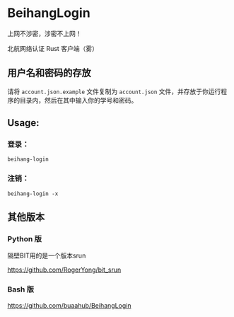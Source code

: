 # BeihangLogin

上网不涉密，涉密不上网！

北航网络认证 Rust 客户端（雾）

## 用户名和密码的存放

请将 `account.json.example` 文件复制为 `account.json` 文件，并存放于你运行程序的目录内，然后在其中输入你的学号和密码。

## Usage:

### 登录：

```
beihang-login
```

### 注销：

```
beihang-login -x
```

## 其他版本

### Python 版

隔壁BIT用的是一个版本srun

https://github.com/RogerYong/bit_srun

### Bash 版

https://github.com/buaahub/BeihangLogin
